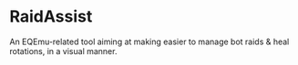 # RaidAssist
An EQEmu-related tool aiming at making easier to manage bot raids &amp; heal rotations, in a visual manner.
